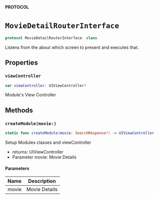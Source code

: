 **PROTOCOL**

# `MovieDetailRouterInterface`

```swift
protocol MovieDetailRouterInterface: class
```

Listens from the about which screen to present and executes that.

## Properties
### `viewController`

```swift
var viewController: UIViewController?
```

Module's View Controller

## Methods
### `createModule(movie:)`

```swift
static func createModule(movie: SearchResponse?) -> UIViewController
```

Setup Modules classes and viewController
- returns: UIViewController
- Parameter movie: Movie Details

#### Parameters

| Name | Description |
| ---- | ----------- |
| movie | Movie Details |
